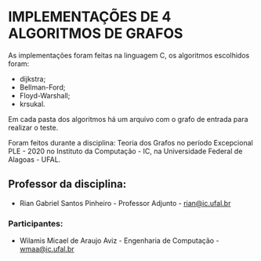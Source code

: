 # IMPLEMENTAÇÕES DE 4 ALGORITMOS DE GRAFOS

As implementações foram feitas na linguagem C, os algoritmos escolhidos foram:
* dijkstra;
* Bellman-Ford;
* Floyd-Warshall;
* krsukal.

Em cada pasta dos algoritmos há um arquivo com o grafo de entrada para realizar o teste.

Foram feitos durante a disciplina: Teoria dos Grafos no período Excepcional PLE - 2020 no Instituto da Computação - IC, na Universidade Federal de Alagoas - UFAL.

## Professor da disciplina: 
* Rian Gabriel Santos Pinheiro            - Professor Adjunto             - rian@ic.ufal.br

### Participantes:
* Wilamis Micael de Araujo Aviz           - Engenharia de Computação      - wmaa@ic.ufal.br

